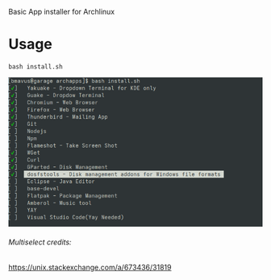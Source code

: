 Basic App installer for Archlinux

# Usage
```
bash install.sh
```

![showcase](assets/console1.png)


###### Multiselect credits:
https://unix.stackexchange.com/a/673436/31819